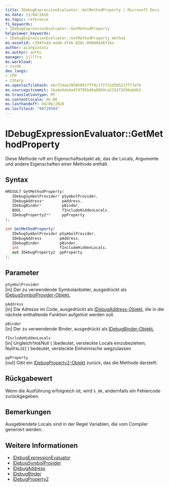 ```yaml
---
title: IDebugExpressionEvaluator::GetMethodProperty | Microsoft Docs
ms.date: 11/04/2016
ms.topic: reference
f1_keywords:
- IDebugExpressionEvaluator::GetMethodProperty
helpviewer_keywords:
- IDebugExpressionEvaluator::GetMethodProperty method
ms.assetid: c394fe4d-eeb6-4feb-828c-098d84a6f1ba
author: acangialosi
ms.author: anthc
manager: jillfra
ms.workload:
- vssdk
dev_langs:
- CPP
- CSharp
ms.openlocfilehash: ebcf24ee39505091ff79c1f2f31d505217f77efb
ms.sourcegitcommit: 16a4a5da4a4fd795b46a0869ca2152f2d36e6db2
ms.translationtype: MT
ms.contentlocale: de-DE
ms.lasthandoff: 04/06/2020
ms.locfileid: "80729504"
---
```

# <a name="idebugexpressionevaluatorgetmethodproperty"></a>IDebugExpressionEvaluator::GetMethodProperty
Diese Methode ruft ein Eigenschaftsobjekt ab, das die Locals, Argumente und andere Eigenschaften einer Methode enthält.

## <a name="syntax"></a>Syntax

```cpp
HRESULT GetMethodProperty( 
   IDebugSymbolProvider* pSymbolProvider,
   IDebugAddress*        pAddress,
   IDebugBinder*         pBinder,
   BOOL                  fIncludeHiddenLocals,
   IDebugProperty2**     ppProperty
);
```

```csharp
int GetMethodProperty(
   IDebugSymbolProvider pSymbolProvider,
   IDebugAddress        pAddress,
   IDebugBinder         pBinder,
   int                  fIncludeHiddenLocals,
   out IDebugProperty2  ppProperty
);
```

## <a name="parameters"></a>Parameter
`pSymbolProvider`\
[in] Der zu verwendende Symbolanbieter, ausgedrückt als [IDebugSymbolProvider-Objekt.](../../../extensibility/debugger/reference/idebugsymbolprovider.md)

`pAddress`\
[in] Die Adresse im Code, ausgedrückt als [IDebugAddress-Objekt,](../../../extensibility/debugger/reference/idebugaddress.md) die in die nächste enthaltende Funktion aufgelöst werden soll.

`pBinder`\
[in] Der zu verwendende Binder, ausgedrückt als [IDebugBinder-Objekt.](../../../extensibility/debugger/reference/idebugbinder.md)

`fIncludeHiddenLocals`\
[in] Ungleich`TRUE`Null ( )bedeutet, versteckte Locals einzubeziehen; Null`FALSE`( ) bedeutet, versteckte Einheimische wegzulassen

`ppProperty`\
[out] Gibt ein [IDebugProperty2-Objekt](../../../extensibility/debugger/reference/idebugproperty2.md) zurück, das die Methode darstellt.

## <a name="return-value"></a>Rückgabewert
 Wenn die Ausführung erfolgreich ist, wird `S_OK`, andernfalls ein Fehlercode zurückgegeben.

## <a name="remarks"></a>Bemerkungen
 Ausgeblendete Locals sind in der Regel Variablen, die vom Compiler generiert werden.

## <a name="see-also"></a>Weitere Informationen
- [IDebugExpressionEvaluator](../../../extensibility/debugger/reference/idebugexpressionevaluator.md)
- [IDebugSymbolProvider](../../../extensibility/debugger/reference/idebugsymbolprovider.md)
- [IDebugAddress](../../../extensibility/debugger/reference/idebugaddress.md)
- [IDebugBinder](../../../extensibility/debugger/reference/idebugbinder.md)
- [IDebugProperty2](../../../extensibility/debugger/reference/idebugproperty2.md)
